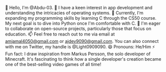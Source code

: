 👋 Hello, I'm @Abdu-03.
👀 I have a keen interest in app development and understanding the intricacies of operating systems.
🌱 Currently, I'm expanding my programming skills by learning C through the CS50 course. My next goal is to dive into Python once I'm comfortable with C.
💞️ I'm eager to collaborate on open-source projects, particularly those that focus on education.
📫 Feel free to reach out to me via email at amjamal4050@gmail.com or ajdev9090@gmail.com. You can also connect with me on Twitter, my handle is @Light0909090.
😄 Pronouns: He/Him
⚡ Fun fact: I draw inspiration from Markus Persson, the solo developer of Minecraft. It's fascinating to think how a single developer's creation became one of the best-selling video games of all time!
